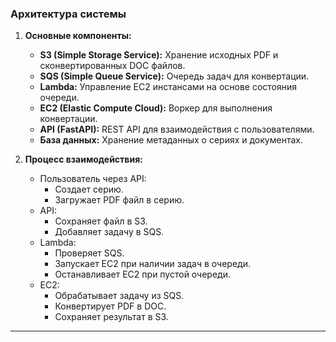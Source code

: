 ### Архитектура системы

1. **Основные компоненты:**
    - **S3 (Simple Storage Service):** Хранение исходных PDF и сконвертированных DOC файлов.
    - **SQS (Simple Queue Service):** Очередь задач для конвертации.
    - **Lambda:** Управление EC2 инстансами на основе состояния очереди.
    - **EC2 (Elastic Compute Cloud):** Воркер для выполнения конвертации.
    - **API (FastAPI):** REST API для взаимодействия с пользователями.
    - **База данных:** Хранение метаданных о сериях и документах.

2. **Процесс взаимодействия:**
    - Пользователь через API:
        - Создает серию.
        - Загружает PDF файл в серию.
    - API:
        - Сохраняет файл в S3.
        - Добавляет задачу в SQS.
    - Lambda:
        - Проверяет SQS.
        - Запускает EC2 при наличии задач в очереди.
        - Останавливает EC2 при пустой очереди.
    - EC2:
        - Обрабатывает задачу из SQS.
        - Конвертирует PDF в DOC.
        - Сохраняет результат в S3.

---

